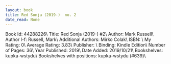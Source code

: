 ```yaml
---
layout: book
title: Red Sonja (2019-)  no. 2
date_read: None
---
```


Book Id: 44288226\ 
Title: Red Sonja (2019-) #2\ 
Author: Mark   Russell\ 
Author l-f: Russell, Mark\ 
Additional Authors: Mirko Colak\ 
ISBN: \ 
My Rating: 0\ 
Average Rating: 3.83\ 
Publisher: \ 
Binding: Kindle Edition\ 
Number of Pages: 36\ 
Year Published: 2019\ 
Date Added: 2019/10/21\ 
Bookshelves: kupka-wstydu\ 
Bookshelves with positions: kupka-wstydu (#639)\ 

